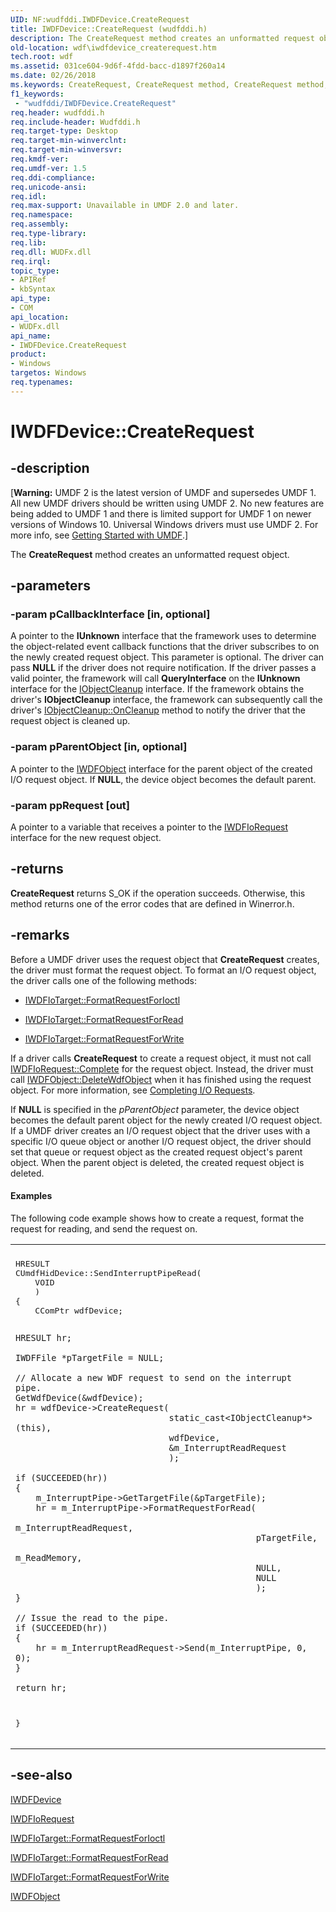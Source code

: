 ```yaml
---
UID: NF:wudfddi.IWDFDevice.CreateRequest
title: IWDFDevice::CreateRequest (wudfddi.h)
description: The CreateRequest method creates an unformatted request object.
old-location: wdf\iwdfdevice_createrequest.htm
tech.root: wdf
ms.assetid: 031ce604-9d6f-4fdd-bacc-d1897f260a14
ms.date: 02/26/2018
ms.keywords: CreateRequest, CreateRequest method, CreateRequest method,IWDFDevice interface, IWDFDevice interface,CreateRequest method, IWDFDevice.CreateRequest, IWDFDevice::CreateRequest, UMDFDeviceObjectRef_9eb18b05-e5fc-48cf-907b-ed7d188eac4b.xml, umdf.iwdfdevice_createrequest, wdf.iwdfdevice_createrequest, wudfddi/IWDFDevice::CreateRequest
f1_keywords:
 - "wudfddi/IWDFDevice.CreateRequest"
req.header: wudfddi.h
req.include-header: Wudfddi.h
req.target-type: Desktop
req.target-min-winverclnt: 
req.target-min-winversvr: 
req.kmdf-ver: 
req.umdf-ver: 1.5
req.ddi-compliance: 
req.unicode-ansi: 
req.idl: 
req.max-support: Unavailable in UMDF 2.0 and later.
req.namespace: 
req.assembly: 
req.type-library: 
req.lib: 
req.dll: WUDFx.dll
req.irql: 
topic_type:
- APIRef
- kbSyntax
api_type:
- COM
api_location:
- WUDFx.dll
api_name:
- IWDFDevice.CreateRequest
product:
- Windows
targetos: Windows
req.typenames: 
---
```


# IWDFDevice::CreateRequest


## -description


<p class="CCE_Message">[<b>Warning:</b> UMDF 2 is the latest version of UMDF and supersedes UMDF 1.  All new UMDF drivers should be written using UMDF 2.  No new features are being added to UMDF 1 and there is limited support for UMDF 1 on newer versions of Windows 10.  Universal Windows drivers must use UMDF 2.  For more info, see <a href="https://docs.microsoft.com/windows-hardware/drivers/wdf/getting-started-with-umdf-version-2">Getting Started with UMDF</a>.]

The <b>CreateRequest</b> method creates an unformatted request object.


## -parameters




### -param pCallbackInterface [in, optional]

A pointer to the <b>IUnknown</b> interface that the framework uses to determine the object-related event callback functions that the driver subscribes to on the newly created request object. This parameter is optional. The driver can pass <b>NULL</b> if the driver does not require notification. If the driver passes a valid pointer, the framework will call <b>QueryInterface</b> on the <b>IUnknown</b> interface for the <a href="https://docs.microsoft.com/windows-hardware/drivers/ddi/wudfddi/nn-wudfddi-iobjectcleanup">IObjectCleanup</a> interface. If the framework obtains the driver's <b>IObjectCleanup</b> interface, the framework can subsequently call the driver's <a href="https://docs.microsoft.com/windows-hardware/drivers/ddi/wudfddi/nf-wudfddi-iobjectcleanup-oncleanup">IObjectCleanup::OnCleanup</a> method to notify the driver that the request object is cleaned up. 


### -param pParentObject [in, optional]

A pointer to the <a href="https://docs.microsoft.com/windows-hardware/drivers/ddi/wudfddi/nn-wudfddi-iwdfobject">IWDFObject</a> interface for the parent object of the created I/O request object. If <b>NULL</b>, the device object becomes the default parent. 


### -param ppRequest [out]

A pointer to a variable that receives a pointer to the <a href="https://docs.microsoft.com/windows-hardware/drivers/ddi/wudfddi/nn-wudfddi-iwdfiorequest">IWDFIoRequest</a> interface for the new request object.


## -returns



<b>CreateRequest</b> returns S_OK if the operation succeeds. Otherwise, this method returns one of the error codes that are defined in Winerror.h.




## -remarks



Before a UMDF driver uses the request object that <b>CreateRequest</b> creates, the driver must format the request object. To format an I/O request object, the driver calls one of the following methods:

<ul>
<li>

<a href="https://docs.microsoft.com/windows-hardware/drivers/ddi/wudfddi/nf-wudfddi-iwdfiotarget-formatrequestforioctl">IWDFIoTarget::FormatRequestForIoctl</a>


</li>
<li>

<a href="https://docs.microsoft.com/windows-hardware/drivers/ddi/wudfddi/nf-wudfddi-iwdfiotarget-formatrequestforread">IWDFIoTarget::FormatRequestForRead</a>


</li>
<li>

<a href="https://docs.microsoft.com/windows-hardware/drivers/ddi/wudfddi/nf-wudfddi-iwdfiotarget-formatrequestforwrite">IWDFIoTarget::FormatRequestForWrite</a>


</li>
</ul>
If a driver calls <b>CreateRequest</b> to create a request object, it must not call <a href="https://docs.microsoft.com/windows-hardware/drivers/ddi/wudfddi/nf-wudfddi-iwdfiorequest-complete">IWDFIoRequest::Complete</a> for the request object. Instead, the driver must call <a href="https://docs.microsoft.com/windows-hardware/drivers/ddi/wudfddi/nf-wudfddi-iwdfobject-deletewdfobject">IWDFObject::DeleteWdfObject</a> when it has finished using the request object. For more information, see <a href="https://docs.microsoft.com/windows-hardware/drivers/wdf/completing-i-o-requests">Completing I/O Requests</a>.

If <b>NULL</b> is specified in the <i>pParentObject</i> parameter, the device object becomes the default parent object for the newly created I/O request object. If a UMDF driver creates an I/O request object that the driver uses with a specific I/O queue object or another I/O request object, the driver should set that queue or request object as the created request object's parent object. When the parent object is deleted, the created request object is deleted. 


#### Examples

The following code example shows how to create a request, format the request for reading, and send the request on.

<div class="code"><span codelanguage=""><table>
<tr>
<th></th>
</tr>
<tr>
<td>
<pre>HRESULT
CUmdfHidDevice::SendInterruptPipeRead(
    VOID
    )
{
    CComPtr<IWDFDevice> wdfDevice;

    HRESULT hr;

    IWDFFile *pTargetFile = NULL;

    // Allocate a new WDF request to send on the interrupt pipe.
    GetWdfDevice(&wdfDevice);
    hr = wdfDevice->CreateRequest(
                                  static_cast<IObjectCleanup*>(this), 
                                  wdfDevice, 
                                  &m_InterruptReadRequest
                                  );

    if (SUCCEEDED(hr))
    {
        m_InterruptPipe->GetTargetFile(&pTargetFile);
        hr = m_InterruptPipe->FormatRequestForRead(
                                                   m_InterruptReadRequest,
                                                   pTargetFile,
                                                   m_ReadMemory,
                                                   NULL,
                                                   NULL
                                                   );
    }

    // Issue the read to the pipe.
    if (SUCCEEDED(hr))
    {
        hr = m_InterruptReadRequest->Send(m_InterruptPipe, 0, 0);
    }

    return hr;
}</pre>
</td>
</tr>
</table></span></div>



## -see-also




<a href="https://docs.microsoft.com/windows-hardware/drivers/ddi/wudfddi/nn-wudfddi-iwdfdevice">IWDFDevice</a>



<a href="https://docs.microsoft.com/windows-hardware/drivers/ddi/wudfddi/nn-wudfddi-iwdfiorequest">IWDFIoRequest</a>



<a href="https://docs.microsoft.com/windows-hardware/drivers/ddi/wudfddi/nf-wudfddi-iwdfiotarget-formatrequestforioctl">IWDFIoTarget::FormatRequestForIoctl</a>



<a href="https://docs.microsoft.com/windows-hardware/drivers/ddi/wudfddi/nf-wudfddi-iwdfiotarget-formatrequestforread">IWDFIoTarget::FormatRequestForRead</a>



<a href="https://docs.microsoft.com/windows-hardware/drivers/ddi/wudfddi/nf-wudfddi-iwdfiotarget-formatrequestforwrite">IWDFIoTarget::FormatRequestForWrite</a>



<a href="https://docs.microsoft.com/windows-hardware/drivers/ddi/wudfddi/nn-wudfddi-iwdfobject">IWDFObject</a>
 

 

